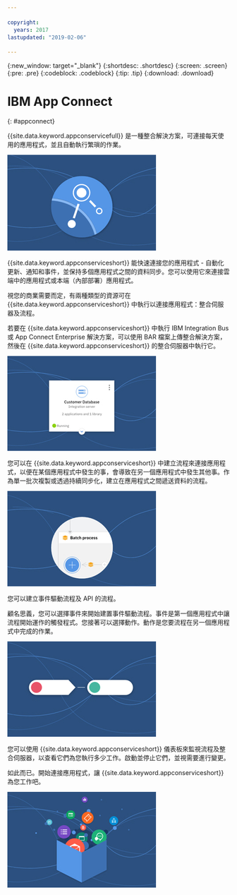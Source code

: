 ```yaml
---

copyright:
  years: 2017
lastupdated: "2019-02-06"

---
```


{:new_window: target="_blank"}
{:shortdesc: .shortdesc}
{:screen: .screen}
{:pre: .pre}
{:codeblock: .codeblock}
{:tip: .tip} 
{:download: .download}


# IBM App Connect
{: #appconnect}

{{site.data.keyword.appconservicefull}} 是一種整合解決方案，可連接每天使用的應用程式，並且自動執行繁瑣的作業。

![顯示產品標誌的影像](images/CarouselWelcome.jpg)

{{site.data.keyword.appconserviceshort}} 能快速連接您的應用程式 - 自動化更新、通知和事件，並保持多個應用程式之間的資料同步。您可以使用它來連接雲端中的應用程式或本端（內部部署）應用程式。  

視您的商業需要而定，有兩種類型的資源可在 {{site.data.keyword.appconserviceshort}} 中執行以連接應用程式：整合伺服器及流程。  

若要在 {{site.data.keyword.appconserviceshort}} 中執行 IBM Integration Bus 或 App Connect Enterprise 解決方案，可以使用 BAR 檔案上傳整合解決方案，然後在 {{site.data.keyword.appconserviceshort}} 的整合伺服器中執行它。

![在 {{site.data.keyword.appconserviceshort}} 儀表板上顯示整合伺服器磚的影像](images/CarouseliServer.jpg)

您可以在 {{site.data.keyword.appconserviceshort}} 中建立流程來連接應用程式，以便在某個應用程式中發生的事，會導致在另一個應用程式中發生其他事。作為單一批次複製或透過持續同步化，建立在應用程式之間遞送資料的流程。

![顯示 {{site.data.keyword.appconserviceshort}}](images/CarouselBatch.jpg)

您可以建立事件驅動流程及 API 的流程。

顧名思義，您可以選擇事件來開始建置事件驅動流程。事件是第一個應用程式中讓流程開始運作的觸發程式。您接著可以選擇動作。動作是您要流程在另一個應用程式中完成的作業。 

![代表 {{site.data.keyword.appconserviceshort}}](images/CarouselEventFlow.jpg)

您可以使用 {{site.data.keyword.appconserviceshort}} 儀表板來監視流程及整合伺服器，以查看它們為您執行多少工作。啟動並停止它們，並視需要進行變更。

如此而已。開始連接應用程式，讓 {{site.data.keyword.appconserviceshort}} 為您工作吧。

![代表您可在 {{site.data.keyword.appconserviceshort}}](images/CarouselThatsIt.jpg)
